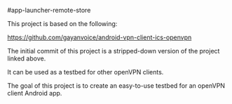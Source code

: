 #app-launcher-remote-store

This project is based on the following:

https://github.com/gayanvoice/android-vpn-client-ics-openvpn

The initial commit of this project is a stripped-down version of the project linked above.

It can be used as a testbed for other openVPN clients.

The goal of this project is to create an easy-to-use testbed for an openVPN client Android app.
